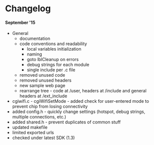 # Changelog

#### September '15 ####
* General
  * documentation
  * code conventions and readability
    * local variables initialization
    * naming
    * goto lblCleanup on errors
    * debug strings for each module
    * single include per .c file
  * removed unused code
  * removed unused headers
  * new sample web page
  * rearrange tree - code at /user, headers at /include and general headers at /ext_include
* cgiwifi.c - cgiWifiSetMode - added check for user-entered mode to prevent chip from losing connectivity
* added config.h - quickly change settings (hotspot, debug strings, multiple connections, etc.)
* added shared.h - prevent duplicates of common stuff
* updated makefile
* limited exported urls
* checked under latest SDK (1.3)
